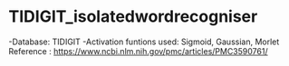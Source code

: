 # TIDIGIT_isolatedwordrecogniser
-Database: TIDIGIT
-Activation funtions used: Sigmoid, Gaussian, Morlet 
Reference : https://www.ncbi.nlm.nih.gov/pmc/articles/PMC3590761/
